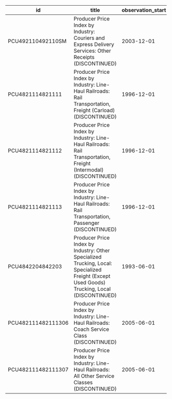 | id                 | title                                                                                                                                       | observation_start   | observation_end   |
|--------------------|---------------------------------------------------------------------------------------------------------------------------------------------|---------------------|-------------------|
| PCU492110492110SM  | Producer Price Index by Industry: Couriers and Express Delivery Services: Other Receipts (DISCONTINUED)                                     | 2003-12-01          | 2011-06-01        |
| PCU4821114821111   | Producer Price Index by Industry: Line-Haul Railroads: Rail Transportation, Freight (Carload) (DISCONTINUED)                                | 1996-12-01          | 2015-05-01        |
| PCU4821114821112   | Producer Price Index by Industry: Line-Haul Railroads: Rail Transportation, Freight (Intermodal) (DISCONTINUED)                             | 1996-12-01          | 2015-05-01        |
| PCU4821114821113   | Producer Price Index by Industry: Line-Haul Railroads: Rail Transportation, Passenger (DISCONTINUED)                                        | 1996-12-01          | 2015-05-01        |
| PCU4842204842203   | Producer Price Index by Industry: Other Specialized Trucking, Local: Specialized Freight (Except Used Goods) Trucking, Local (DISCONTINUED) | 1993-06-01          | 2015-09-01        |
| PCU482111482111306 | Producer Price Index by Industry: Line-Haul Railroads: Coach Service Class (DISCONTINUED)                                                   | 2005-06-01          | 2015-05-01        |
| PCU482111482111307 | Producer Price Index by Industry: Line-Haul Railroads: All Other Service Classes (DISCONTINUED)                                             | 2005-06-01          | 2015-05-01        |